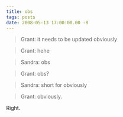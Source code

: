 ```yaml
---
title: obs
tags: posts
date: 2008-05-13 17:00:00.00 -8
---
```

> Grant: it needs to be updated obviously

> Grant: hehe

> Sandra: obs

> Grant: obs?

> Sandra: short for obviously

> Grant: obviously.




Right.